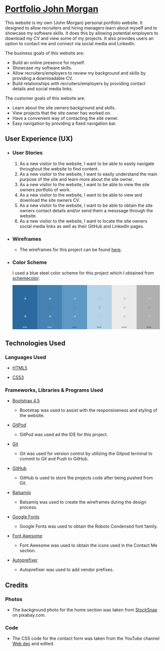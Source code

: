 # [Portfolio John Morgan](https://johnny-morgan.github.io/portfolio/)

This website is my own (John Morgan) personal portfolio website. It designed to allow recruiters and hiring managers learn about
myself and to showcase my software skills. It does this by allowing potential employers to download my CV and view some of my projects.
It also provides users an option to contact me and connect via social media and LinkedIn.

The business goals of this website are:

- Build an online presence for myself.
- Showcase my software skills.
- Allow recruiters/employers to review my background and skills by providing a downloadable CV.
- Build relationships with recruiters/employers by providing contact details and social media links.

The customer goals of this website are:

- Learn about the site owners background and skills.
- View projects that the site owner has worked on.
- Have a convenient way of contacting the site owner.
- Easy navigation by providing a fixed navigation bar.

## User Experience (UX)

- ### User Stories

  1. As a new visitor to the website, I want to be able to easily navigate throughout the website to find content.
  2. As a new visitor to the website, I want to easily understand the main purpose of the site and learn more about the site owner.
  3. As a new visitor to the website, I want to be able to view the site owners portfolio of work.
  4. As a new visitor to the website, I want to be able to view and download the site owners CV.
  5. As a new visitor to the website, I want to be able to obtain the site owners contact details and/or send them a messsage through the website.
  6. As a new visitor to the website, I want to locate the site owners social media links as well as their GitHub and LinkedIn pages.

- ### Wireframes

  - The wireframes for this project can be found [here](https://github.com/Johnny-Morgan/portfolio/tree/master/assets/docs).

- ### Color Scheme

  I used a blue steel color scheme for this project which I obtained from [schemecolor](https://www.schemecolor.com/blue-steel-color-scheme.php#download).

  ![Image](assets/images/palette.png)

## Technologies Used

### Languages Used

- [HTML5](https://en.wikipedia.org/wiki/HTML5)

- [CSS3](https://en.wikipedia.org/wiki/Cascading_Style_Sheets)

### Frameworks, Libraries & Programs Used

- [Bootstrap 4.5](https://getbootstrap.com/)

  - Bootstrap was used to assist with the responsiveness and styling of the website.

- [GitPod](https://gitpod.io)

  - GitPod was used ad the IDE for this project.

- [Git](https://git-scm.com/)

  - Git was used for version control by utilizing the Gitpod terminal to commit to Git and Push to GitHub.

- [GitHub](https://github.com/)

  - GitHub is used to store the projects code after being pushed from Git.

- [Balsamiq](https://github.com/)

  - Balsamiq was used to create the wireframes during the design process.

- [Google Fonts](https://fonts.google.com/)

  - Google Fonts was used to obtain the Roboto Condensed font family.

- [Font Awesome](https://fontawesome.com/)

  - Font Awesome was used to obtain the icons used in the Contact Me section.

- [Autoprefixer](https://autoprefixer.github.io/)

  - Autoprefixer was used to add vendor prefixes.

## Credits

### Photos

- The background photo for the home section was taken from [StockSnap](https://pixabay.com/photos/guy-man-working-laptop-computer-2618928/) on pixabay.com.

### Code

- The CSS code for the contact form was taken from the YouTube channel [Web dev](https://www.youtube.com/watch?v=s6rF1Josk9M&ab_channel=Webdev) and edited.
